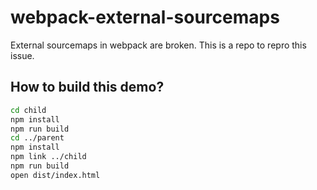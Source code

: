 # webpack-external-sourcemaps
External sourcemaps in webpack are broken. This is a repo to repro this issue.

## How to build this demo?

```bash
cd child
npm install
npm run build
cd ../parent
npm install
npm link ../child
npm run build
open dist/index.html
```
